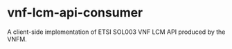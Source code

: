 # vnf-lcm-api-consumer
A client-side implementation of ETSI SOL003 VNF LCM API produced by the VNFM.
